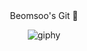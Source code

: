 <div align="center">
  Beomsoo's Git 👋

![giphy](https://user-images.githubusercontent.com/87082855/146528178-f12911c6-2ad3-424f-a242-2e8c939540f8.gif)
</div>
